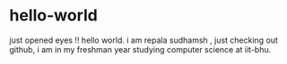 # hello-world
just opened eyes !! hello world.
 i am repala sudhamsh , just checking out github,
 i am in my freshman year studying  computer science at iit-bhu.
